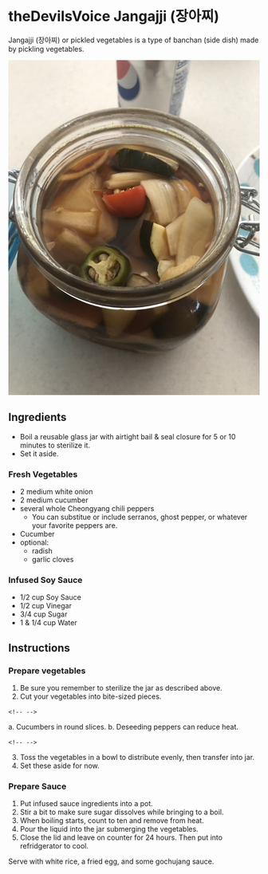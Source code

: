 # theDevilsVoice Jangajji (장아찌)

Jangajji (장아찌) or pickled vegetables is a type of banchan (side dish)
made by pickling vegetables.

![Jangajji](images/thedevilsvoice_jangajji.jpg)

## Ingredients

-   Boil a reusable glass jar with airtight bail & seal closure for 5 or
    10 minutes to sterilize it.
-   Set it aside.

### Fresh Vegetables

-   2 medium white onion
-   2 medium cucumber
-   several whole Cheongyang chili peppers
    -   You can substitue or include serranos, ghost pepper, or whatever
        your favorite peppers are.
-   Cucumber
-   optional:
    -   radish
    -   garlic cloves

### Infused Soy Sauce

-   1/2 cup Soy Sauce
-   1/2 cup Vinegar
-   3/4 cup Sugar
-   1 & 1/4 cup Water

## Instructions

### Prepare vegetables

1.  Be sure you remember to sterilize the jar as described above.
2.  Cut your vegetables into bite-sized pieces.

```{=html}
<!-- -->
```
a.  Cucumbers in round slices.
b.  Deseeding peppers can reduce heat.

```{=html}
<!-- -->
```
3.  Toss the vegetables in a bowl to distribute evenly, then transfer
    into jar.
4.  Set these aside for now.

### Prepare Sauce

1.  Put infused sauce ingredients into a pot.
2.  Stir a bit to make sure sugar dissolves while bringing to a boil.
3.  When boiling starts, count to ten and remove from heat.
4.  Pour the liquid into the jar submerging the vegetables.
5.  Close the lid and leave on counter for 24 hours. Then put into
    refridgerator to cool.

Serve with white rice, a fried egg, and some gochujang sauce.
